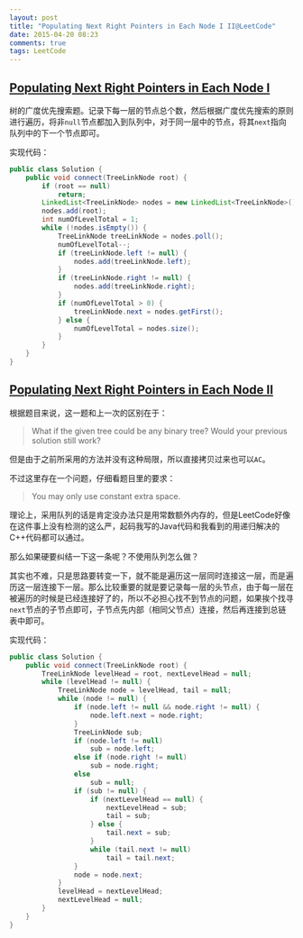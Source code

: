 ```yaml
---
layout: post
title: "Populating Next Right Pointers in Each Node I II@LeetCode"
date: 2015-04-20 08:23
comments: true
tags: LeetCode
---
```

## [Populating Next Right Pointers in Each Node I](https://leetcode.com/problems/populating-next-right-pointers-in-each-node/)

<!-- more -->

树的广度优先搜索题。记录下每一层的节点总个数，然后根据广度优先搜索的原则进行遍历，将非`null`节点都加入到队列中，对于同一层中的节点，将其`next`指向队列中的下一个节点即可。

实现代码：

``` java
public class Solution {
    public void connect(TreeLinkNode root) {
        if (root == null)
            return;
        LinkedList<TreeLinkNode> nodes = new LinkedList<TreeLinkNode>();
        nodes.add(root);
        int numOfLevelTotal = 1;
        while (!nodes.isEmpty()) {
            TreeLinkNode treeLinkNode = nodes.poll();
            numOfLevelTotal--;
            if (treeLinkNode.left != null) {
                nodes.add(treeLinkNode.left);
            }
            if (treeLinkNode.right != null) {
                nodes.add(treeLinkNode.right);
            }
            if (numOfLevelTotal > 0) {
                treeLinkNode.next = nodes.getFirst();
            } else {
                numOfLevelTotal = nodes.size();
            }
        }
    }
}
```

## [Populating Next Right Pointers in Each Node II](https://leetcode.com/problems/populating-next-right-pointers-in-each-node-ii/)

根据题目来说，这一题和上一次的区别在于：

> What if the given tree could be any binary tree? Would your previous solution still work?

但是由于之前所采用的方法并没有这种局限，所以直接拷贝过来也可以`AC`。

不过这里存在一个问题，仔细看题目里的要求：

> You may only use constant extra space.

理论上，采用队列的话是肯定没办法只是用常数额外内存的，但是LeetCode好像在这件事上没有检测的这么严，起码我写的Java代码和我看到的用递归解决的C++代码都可以通过。

那么如果硬要纠结一下这一条呢？不使用队列怎么做？

其实也不难，只是思路要转变一下，就不能是遍历这一层同时连接这一层，而是遍历这一层连接下一层。那么比较重要的就是要记录每一层的头节点，由于每一层在被遍历的时候是已经连接好了的，所以不必担心找不到节点的问题，如果挨个找寻`next`节点的子节点即可，子节点先内部（相同父节点）连接，然后再连接到总链表中即可。

实现代码：

``` java
public class Solution {
    public void connect(TreeLinkNode root) {
        TreeLinkNode levelHead = root, nextLevelHead = null;
        while (levelHead != null) {
            TreeLinkNode node = levelHead, tail = null;
            while (node != null) {
                if (node.left != null && node.right != null) {
                    node.left.next = node.right;
                }
                TreeLinkNode sub;
                if (node.left != null)
                    sub = node.left;
                else if (node.right != null)
                    sub = node.right;
                else
                    sub = null;
                if (sub != null) {
                    if (nextLevelHead == null) {
                        nextLevelHead = sub;
                        tail = sub;
                    } else {
                        tail.next = sub;
                    }
                    while (tail.next != null)
                        tail = tail.next;
                }
                node = node.next;
            }
            levelHead = nextLevelHead;
            nextLevelHead = null;
        }
    }
}
```